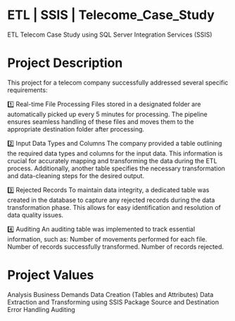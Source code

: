 # ETL | SSIS | Telecome_Case_Study
ETL Telecom Case Study using SQL Server Integration Services (SSIS)
# Project Description
This project for a telecom company successfully addressed several specific requirements:

1️⃣ Real-time File Processing
Files stored in a designated folder are automatically picked up every 5 minutes for processing. The pipeline ensures seamless handling of these files and moves them to the appropriate destination folder after processing.

2️⃣ Input Data Types and Columns
The company provided a table outlining the required data types and columns for the input data. This information is crucial for accurately mapping and transforming the data during the ETL process. Additionally, another table specifies the necessary transformation and data-cleaning steps for the desired output.

3️⃣ Rejected Records
To maintain data integrity, a dedicated table was created in the database to capture any rejected records during the data transformation phase. This allows for easy identification and resolution of data quality issues.

4️⃣ Auditing
An auditing table was implemented to track essential information, such as:
Number of movements performed for each file.
Number of records successfully transformed.
Number of records rejected.

# Project Values

Analysis Business Demands
Data Creation (Tables and Attributes)
Data Extraction and Transforming using SSIS Package
Source and Destination Error Handling
Auditing
